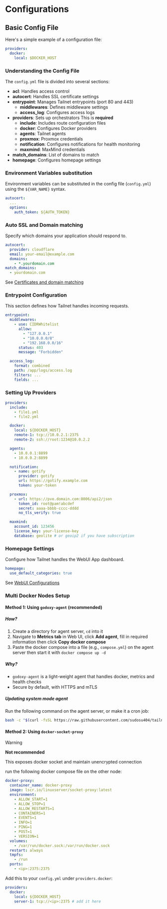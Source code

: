# Configurations

## Basic Config File

Here's a simple example of a configuration file:

```yaml
providers:
  docker:
    local: $DOCKER_HOST
```

### Understanding the Config File

The `config.yml` file is divided into several sections:

- **acl**: Handles access control
- **autocert**: Handles SSL certificate settings
- **entrypoint**: Manages Tailnet entrypoints (port 80 and 443)
  - **middlewares**: Defines middleware settings
  - **access_log**: Configures access logs
- **providers**: Sets up orchestrators This is **required**
  - **include**: Includes route configuration files
  - **docker**: Configures Docker providers
  - **agents**: Tailnet agents
  - **proxmox**: Proxmox credentials
  - **notification**: Configures notifications for health monitoring
  - **maxmind**: MaxMind credentials
- **match_domains**: List of domains to match
- **homepage**: Configures homepage settings

### Environment Variables substitution

Environment variables can be substituted in the config file (`config.yml`) using the `${VAR_NAME}` syntax.

```yaml
autocert:
  ...
  options:
    auth_token: ${AUTH_TOKEN}
```

### Auto SSL and Domain matching

Specify which domains your application should respond to.

```yaml
autocert:
  provider: cloudflare
  email: your-email@example.com
  domains:
    - *.yourdomain.com
match_domains:
  - yourdomain.com
```

See [Certificates and domain matching](Certificates-and-domain-matching)

### Entrypoint Configuration

This section defines how Tailnet handles incoming requests.

```yaml
entrypoint:
  middlewares:
    - use: CIDRWhitelist
      allow:
        - "127.0.0.1"
        - "10.0.0.0/8"
        - "192.168.0.0/16"
      status: 403
      message: "Forbidden"

  access_log:
    format: combined
    path: /app/logs/access.log
    filters: ...
    fields: ...
```

### Setting Up Providers

```yaml
providers:
  include:
    - file1.yml
    - file2.yml

  docker:
    local: ${DOCKER_HOST}
    remote-1: tcp://10.0.2.1:2375
    remote-2: ssh://root:1234@10.0.2.2

  agents:
    - 10.0.0.1:8899
    - 10.0.0.2:8899

  notification:
    - name: gotify
      provider: gotify
      url: https://gotify.example.com
      token: your-token

  proxmox:
    - url: https://pve.domain.com:8006/api2/json
      token_id: root@pam!abcdef
      secret: aaaa-bbbb-cccc-dddd
      no_tls_verify: true

  maxmind:
    account_id: 123456
    license_key: your-license-key
    database: geolite # or geoip2 if you have subscription
```

### Homepage Settings

Configure how Tailnet handles the WebUI App dashboard.

```yaml
homepage:
  use_default_categories: true
```

See [WebUI Configurations](WebUI.md)

### Multi Docker Nodes Setup

#### Method 1: Using `godoxy-agent` (recommended)

##### How?

1. Create a directory for agent server, `cd` into it
2. Navigate to **Metrics tab** in Web UI, click **Add agent**, fill in required information then click **Copy docker compose**
3. Paste the docker compose into a file (e.g., `compose.yml`) on the agent server then start it with `docker compose up -d`

##### Why?

- `godoxy-agent` is a light-weight agent that handles docker, metrics and health checks
- Secure by default, with HTTPS and mTLS

##### Updating system mode agent

Run the following command on the agent server, or make it a cron job:

```bash
bash -c "$(curl -fsSL https://raw.githubusercontent.com/sudosu404/tailnet-providers/refs/heads/main/scripts/install-agent.sh)" -- update
```

#### Method 2: Using `docker-socket-proxy`

> [!WARNING]
>
> **Not recommended**
>
> This exposes docker socket and maintain unencrypted connection

run the following docker compose file on the other node:

```yaml
docker-proxy:
  container_name: docker-proxy
  image: lscr.io/linuxserver/socket-proxy:latest
  environment:
    - ALLOW_START=1
    - ALLOW_STOP=1
    - ALLOW_RESTARTS=1
    - CONTAINERS=1
    - EVENTS=1
    - INFO=1
    - PING=1
    - POST=1
    - VERSION=1
  volumes:
    - /var/run/docker.sock:/var/run/docker.sock
  restart: always
  tmpfs:
    - /run
  ports:
    - <ip>:2375:2375
```

Add this to your `config.yml` under `providers.docker`:

```yaml
providers:
  docker:
    local: ${DOCKER_HOST}
    server-1: tcp://<ip>:2375 # add it here
```
